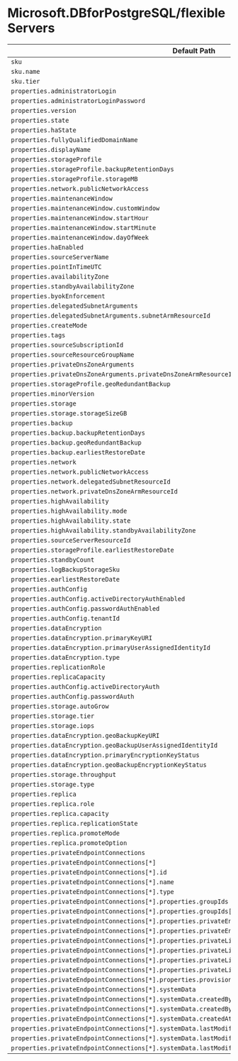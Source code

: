 # Microsoft.DBforPostgreSQL/flexibleServers

| Default Path | Alias |
|---|---|
| `sku` | `Microsoft.DBForPostgreSql/flexibleServers/sku` |
| `sku.name` | `Microsoft.DBForPostgreSql/flexibleServers/sku.name` |
| `sku.tier` | `Microsoft.DBForPostgreSql/flexibleServers/sku.tier` |
| `properties.administratorLogin` | `Microsoft.DBForPostgreSql/flexibleServers/administratorLogin` |
| `properties.administratorLoginPassword` | `Microsoft.DBForPostgreSql/flexibleServers/administratorLoginPassword` |
| `properties.version` | `Microsoft.DBForPostgreSql/flexibleServers/version` |
| `properties.state` | `Microsoft.DBForPostgreSql/flexibleServers/state` |
| `properties.haState` | `Microsoft.DBForPostgreSql/flexibleServers/haState` |
| `properties.fullyQualifiedDomainName` | `Microsoft.DBForPostgreSql/flexibleServers/fullyQualifiedDomainName` |
| `properties.displayName` | `Microsoft.DBForPostgreSql/flexibleServers/displayName` |
| `properties.storageProfile` | `Microsoft.DBForPostgreSql/flexibleServers/storageProfile` |
| `properties.storageProfile.backupRetentionDays` | `Microsoft.DBForPostgreSql/flexibleServers/storageProfile.backupRetentionDays` |
| `properties.storageProfile.storageMB` | `Microsoft.DBForPostgreSql/flexibleServers/storageProfile.storageMB` |
| `properties.network.publicNetworkAccess` | `Microsoft.DBForPostgreSql/flexibleServers/publicNetworkAccess` |
| `properties.maintenanceWindow` | `Microsoft.DBForPostgreSql/flexibleServers/maintenanceWindow` |
| `properties.maintenanceWindow.customWindow` | `Microsoft.DBForPostgreSql/flexibleServers/maintenanceWindow.customWindow` |
| `properties.maintenanceWindow.startHour` | `Microsoft.DBForPostgreSql/flexibleServers/maintenanceWindow.startHour` |
| `properties.maintenanceWindow.startMinute` | `Microsoft.DBForPostgreSql/flexibleServers/maintenanceWindow.startMinute` |
| `properties.maintenanceWindow.dayOfWeek` | `Microsoft.DBForPostgreSql/flexibleServers/maintenanceWindow.dayOfWeek` |
| `properties.haEnabled` | `Microsoft.DBForPostgreSql/flexibleServers/haEnabled` |
| `properties.sourceServerName` | `Microsoft.DBForPostgreSql/flexibleServers/sourceServerName` |
| `properties.pointInTimeUTC` | `Microsoft.DBForPostgreSql/flexibleServers/pointInTimeUTC` |
| `properties.availabilityZone` | `Microsoft.DBForPostgreSql/flexibleServers/availabilityZone` |
| `properties.standbyAvailabilityZone` | `Microsoft.DBForPostgreSql/flexibleServers/standbyAvailabilityZone` |
| `properties.byokEnforcement` | `Microsoft.DBForPostgreSql/flexibleServers/byokEnforcement` |
| `properties.delegatedSubnetArguments` | `Microsoft.DBForPostgreSql/flexibleServers/delegatedSubnetArguments` |
| `properties.delegatedSubnetArguments.subnetArmResourceId` | `Microsoft.DBForPostgreSql/flexibleServers/delegatedSubnetArguments.subnetArmResourceId` |
| `properties.createMode` | `Microsoft.DBForPostgreSql/flexibleServers/createMode` |
| `properties.tags` | `Microsoft.DBForPostgreSql/flexibleServers/tags` |
| `properties.sourceSubscriptionId` | `Microsoft.DBForPostgreSql/flexibleServers/sourceSubscriptionId` |
| `properties.sourceResourceGroupName` | `Microsoft.DBForPostgreSql/flexibleServers/sourceResourceGroupName` |
| `properties.privateDnsZoneArguments` | `Microsoft.DBForPostgreSql/flexibleServers/privateDnsZoneArguments` |
| `properties.privateDnsZoneArguments.privateDnsZoneArmResourceId` | `Microsoft.DBForPostgreSql/flexibleServers/privateDnsZoneArguments.privateDnsZoneArmResourceId` |
| `properties.storageProfile.geoRedundantBackup` | `Microsoft.DBForPostgreSql/flexibleServers/storageProfile.geoRedundantBackup` |
| `properties.minorVersion` | `Microsoft.DBForPostgreSql/flexibleServers/minorVersion` |
| `properties.storage` | `Microsoft.DBForPostgreSql/flexibleServers/storage` |
| `properties.storage.storageSizeGB` | `Microsoft.DBForPostgreSql/flexibleServers/storage.storageSizeGB` |
| `properties.backup` | `Microsoft.DBForPostgreSql/flexibleServers/backup` |
| `properties.backup.backupRetentionDays` | `Microsoft.DBForPostgreSql/flexibleServers/backup.backupRetentionDays` |
| `properties.backup.geoRedundantBackup` | `Microsoft.DBForPostgreSql/flexibleServers/backup.geoRedundantBackup` |
| `properties.backup.earliestRestoreDate` | `Microsoft.DBForPostgreSql/flexibleServers/backup.earliestRestoreDate` |
| `properties.network` | `Microsoft.DBForPostgreSql/flexibleServers/network` |
| `properties.network.publicNetworkAccess` | `Microsoft.DBForPostgreSql/flexibleServers/network.publicNetworkAccess` |
| `properties.network.delegatedSubnetResourceId` | `Microsoft.DBForPostgreSql/flexibleServers/network.delegatedSubnetResourceId` |
| `properties.network.privateDnsZoneArmResourceId` | `Microsoft.DBForPostgreSql/flexibleServers/network.privateDnsZoneArmResourceId` |
| `properties.highAvailability` | `Microsoft.DBForPostgreSql/flexibleServers/highAvailability` |
| `properties.highAvailability.mode` | `Microsoft.DBForPostgreSql/flexibleServers/highAvailability.mode` |
| `properties.highAvailability.state` | `Microsoft.DBForPostgreSql/flexibleServers/highAvailability.state` |
| `properties.highAvailability.standbyAvailabilityZone` | `Microsoft.DBForPostgreSql/flexibleServers/highAvailability.standbyAvailabilityZone` |
| `properties.sourceServerResourceId` | `Microsoft.DBForPostgreSql/flexibleServers/sourceServerResourceId` |
| `properties.storageProfile.earliestRestoreDate` | `Microsoft.DBForPostgreSql/flexibleServers/storageProfile.earliestRestoreDate` |
| `properties.standbyCount` | `Microsoft.DBForPostgreSql/flexibleServers/standbyCount` |
| `properties.logBackupStorageSku` | `Microsoft.DBForPostgreSql/flexibleServers/logBackupStorageSku` |
| `properties.earliestRestoreDate` | `Microsoft.DBForPostgreSql/flexibleServers/earliestRestoreDate` |
| `properties.authConfig` | `Microsoft.DBForPostgreSql/flexibleServers/authConfig` |
| `properties.authConfig.activeDirectoryAuthEnabled` | `Microsoft.DBForPostgreSql/flexibleServers/authConfig.activeDirectoryAuthEnabled` |
| `properties.authConfig.passwordAuthEnabled` | `Microsoft.DBForPostgreSql/flexibleServers/authConfig.passwordAuthEnabled` |
| `properties.authConfig.tenantId` | `Microsoft.DBForPostgreSql/flexibleServers/authConfig.tenantId` |
| `properties.dataEncryption` | `Microsoft.DBForPostgreSql/flexibleServers/dataEncryption` |
| `properties.dataEncryption.primaryKeyURI` | `Microsoft.DBForPostgreSql/flexibleServers/dataEncryption.primaryKeyURI` |
| `properties.dataEncryption.primaryUserAssignedIdentityId` | `Microsoft.DBForPostgreSql/flexibleServers/dataEncryption.primaryUserAssignedIdentityId` |
| `properties.dataEncryption.type` | `Microsoft.DBForPostgreSql/flexibleServers/dataEncryption.type` |
| `properties.replicationRole` | `Microsoft.DBForPostgreSql/flexibleServers/replicationRole` |
| `properties.replicaCapacity` | `Microsoft.DBForPostgreSql/flexibleServers/replicaCapacity` |
| `properties.authConfig.activeDirectoryAuth` | `Microsoft.DBForPostgreSql/flexibleServers/authConfig.activeDirectoryAuth` |
| `properties.authConfig.passwordAuth` | `Microsoft.DBForPostgreSql/flexibleServers/authConfig.passwordAuth` |
| `properties.storage.autoGrow` | `Microsoft.DBForPostgreSql/flexibleServers/storage.autoGrow` |
| `properties.storage.tier` | `Microsoft.DBForPostgreSql/flexibleServers/storage.tier` |
| `properties.storage.iops` | `Microsoft.DBForPostgreSql/flexibleServers/storage.iops` |
| `properties.dataEncryption.geoBackupKeyURI` | `Microsoft.DBForPostgreSql/flexibleServers/dataEncryption.geoBackupKeyURI` |
| `properties.dataEncryption.geoBackupUserAssignedIdentityId` | `Microsoft.DBForPostgreSql/flexibleServers/dataEncryption.geoBackupUserAssignedIdentityId` |
| `properties.dataEncryption.primaryEncryptionKeyStatus` | `Microsoft.DBForPostgreSql/flexibleServers/dataEncryption.primaryEncryptionKeyStatus` |
| `properties.dataEncryption.geoBackupEncryptionKeyStatus` | `Microsoft.DBForPostgreSql/flexibleServers/dataEncryption.geoBackupEncryptionKeyStatus` |
| `properties.storage.throughput` | `Microsoft.DBForPostgreSql/flexibleServers/storage.throughput` |
| `properties.storage.type` | `Microsoft.DBForPostgreSql/flexibleServers/storage.type` |
| `properties.replica` | `Microsoft.DBForPostgreSql/flexibleServers/replica` |
| `properties.replica.role` | `Microsoft.DBForPostgreSql/flexibleServers/replica.role` |
| `properties.replica.capacity` | `Microsoft.DBForPostgreSql/flexibleServers/replica.capacity` |
| `properties.replica.replicationState` | `Microsoft.DBForPostgreSql/flexibleServers/replica.replicationState` |
| `properties.replica.promoteMode` | `Microsoft.DBForPostgreSql/flexibleServers/replica.promoteMode` |
| `properties.replica.promoteOption` | `Microsoft.DBForPostgreSql/flexibleServers/replica.promoteOption` |
| `properties.privateEndpointConnections` | `Microsoft.DBForPostgreSql/flexibleServers/privateEndpointConnections` |
| `properties.privateEndpointConnections[*]` | `Microsoft.DBForPostgreSql/flexibleServers/privateEndpointConnections[*]` |
| `properties.privateEndpointConnections[*].id` | `Microsoft.DBForPostgreSql/flexibleServers/privateEndpointConnections[*].id` |
| `properties.privateEndpointConnections[*].name` | `Microsoft.DBForPostgreSql/flexibleServers/privateEndpointConnections[*].name` |
| `properties.privateEndpointConnections[*].type` | `Microsoft.DBForPostgreSql/flexibleServers/privateEndpointConnections[*].type` |
| `properties.privateEndpointConnections[*].properties.groupIds` | `Microsoft.DBForPostgreSql/flexibleServers/privateEndpointConnections[*].groupIds` |
| `properties.privateEndpointConnections[*].properties.groupIds[*]` | `Microsoft.DBForPostgreSql/flexibleServers/privateEndpointConnections[*].groupIds[*]` |
| `properties.privateEndpointConnections[*].properties.privateEndpoint` | `Microsoft.DBForPostgreSql/flexibleServers/privateEndpointConnections[*].privateEndpoint` |
| `properties.privateEndpointConnections[*].properties.privateEndpoint.id` | `Microsoft.DBForPostgreSql/flexibleServers/privateEndpointConnections[*].privateEndpoint.id` |
| `properties.privateEndpointConnections[*].properties.privateLinkServiceConnectionState` | `Microsoft.DBForPostgreSql/flexibleServers/privateEndpointConnections[*].privateLinkServiceConnectionState` |
| `properties.privateEndpointConnections[*].properties.privateLinkServiceConnectionState.status` | `Microsoft.DBForPostgreSql/flexibleServers/privateEndpointConnections[*].privateLinkServiceConnectionState.status` |
| `properties.privateEndpointConnections[*].properties.privateLinkServiceConnectionState.description` | `Microsoft.DBForPostgreSql/flexibleServers/privateEndpointConnections[*].privateLinkServiceConnectionState.description` |
| `properties.privateEndpointConnections[*].properties.privateLinkServiceConnectionState.actionsRequired` | `Microsoft.DBForPostgreSql/flexibleServers/privateEndpointConnections[*].privateLinkServiceConnectionState.actionsRequired` |
| `properties.privateEndpointConnections[*].properties.provisioningState` | `Microsoft.DBForPostgreSql/flexibleServers/privateEndpointConnections[*].provisioningState` |
| `properties.privateEndpointConnections[*].systemData` | `Microsoft.DBForPostgreSql/flexibleServers/privateEndpointConnections[*].systemData` |
| `properties.privateEndpointConnections[*].systemData.createdBy` | `Microsoft.DBForPostgreSql/flexibleServers/privateEndpointConnections[*].systemData.createdBy` |
| `properties.privateEndpointConnections[*].systemData.createdByType` | `Microsoft.DBForPostgreSql/flexibleServers/privateEndpointConnections[*].systemData.createdByType` |
| `properties.privateEndpointConnections[*].systemData.createdAt` | `Microsoft.DBForPostgreSql/flexibleServers/privateEndpointConnections[*].systemData.createdAt` |
| `properties.privateEndpointConnections[*].systemData.lastModifiedBy` | `Microsoft.DBForPostgreSql/flexibleServers/privateEndpointConnections[*].systemData.lastModifiedBy` |
| `properties.privateEndpointConnections[*].systemData.lastModifiedByType` | `Microsoft.DBForPostgreSql/flexibleServers/privateEndpointConnections[*].systemData.lastModifiedByType` |
| `properties.privateEndpointConnections[*].systemData.lastModifiedAt` | `Microsoft.DBForPostgreSql/flexibleServers/privateEndpointConnections[*].systemData.lastModifiedAt` |


